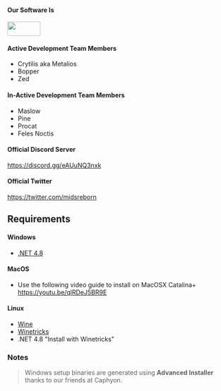 #### Our Software Is
<img src="https://user-images.githubusercontent.com/18664232/152843786-afbf3b7e-904f-47a5-8de0-676f9866471e.png" width="75" height="32">

#### Active Development Team Members
- Crytilis aka Metalios
- Bopper
- Zed

#### In-Active Development Team Members
- Maslow
- Pine
- Procat
- Feles Noctis

#### Official Discord Server
https://discord.gg/eAUuNQ3nxk

#### Official Twitter
https://twitter.com/midsreborn

## Requirements

#### Windows

   * [.NET 4.8](https://dotnet.microsoft.com/download/thank-you/net48)
   

#### MacOS

   * Use the following video guide to install on MacOSX Catalina+
    https://youtu.be/qlRDeJ5BR9E
   
   

#### Linux

   * [Wine](https://www.winehq.org/)  
   * [Winetricks](https://github.com/Winetricks/winetricks)  
   * .NET 4.8 "Install with Winetricks"    


### Notes
>Windows setup binaries are generated using **Advanced Installer** thanks to our friends at Caphyon.
